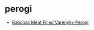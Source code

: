 # perogi

 * [Babchas Meat Filled Varenyky Perogi](index/b/babchas-meat-filled-varenyky-perogi.json)
